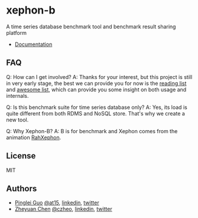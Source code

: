 # xephon-b
A time series database benchmark tool and benchmark result sharing platform

- [Documentation](doc)


## FAQ

Q: How can I get involved?
A: Thanks for your interest, but this project is still in very early stage,
the best we can provide you for now is the [reading list](doc/reading.md) and [awesome list](https://github.com/xephonhq/awesome-time-series-database),
which can provide you some insight on both usage and internals.

Q: Is this benchmark suite for time series database only?
A: Yes, its load is quite different from both RDMS and NoSQL store. That's why we create a new tool.

Q: Why Xephon-B?
A: B is for benchmark and Xephon comes from the animation [RahXephon](https://en.wikipedia.org/wiki/RahXephon).

## License

MIT

## Authors

- [Pinglei Guo](https://at15.github.io) [@at15](https://github.com/at15), [linkedin](https://www.linkedin.com/in/at1510086), [twitter](https://twitter.com/at1510086)
- [Zheyuan Chen](http://czheo.github.io/) [@czheo](https://github.com/czheo), [linkedin](https://www.linkedin.com/in/zheyuan-chen), [twitter](https://twitter.com/czheo)
